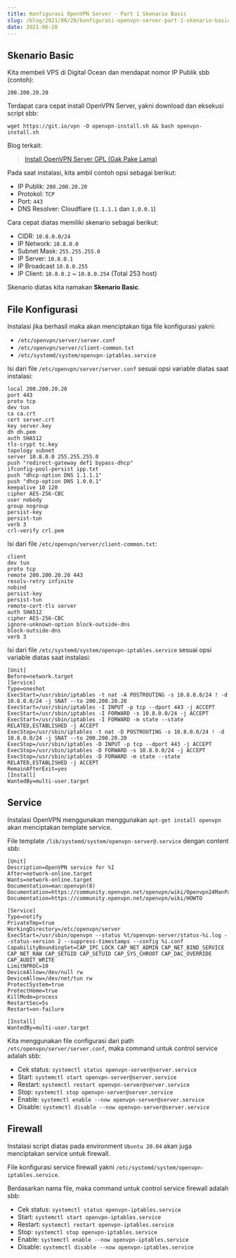 ```yaml
---
title: Konfigurasi OpenVPN Server - Part 1 Skenario Basic
slug: /blog/2021/06/20/konfigurasi-openvpn-server-part-1-skenario-basic/
date: 2021-06-20
---
```


## Skenario Basic

Kita membeli VPS di Digital Ocean dan mendapat nomor IP Publik sbb (contoh):

```
200.200.20.20
```

Terdapat cara cepat install OpenVPN Server, yakni download dan eksekusi script sbb:

```
wget https://git.io/vpn -O openvpn-install.sh && bash openvpn-install.sh
```

Blog terkait:

 > [Install OpenVPN Server GPL (Gak Pake Lama)](/blog/2017/01/23/install-openvpn-server-gpl/)

Pada saat instalasi, kita ambil contoh opsi sebagai berikut:

 - IP Publik: `200.200.20.20`
 - Protokol: `TCP`
 - Port: `443`
 - DNS Resolver: Cloudflare (`1.1.1.1` dan `1.0.0.1`)

Cara cepat diatas memiliki skenario sebagai berikut:

 - CIDR: `10.8.0.0/24`
 - IP Network: `10.8.0.0`
 - Subnet Mask: `255.255.255.0`
 - IP Server: `10.8.0.1`
 - IP Broadcast `10.8.0.255`
 - IP Client: `10.8.0.2` ~ `10.8.0.254` (Total 253 host)

Skenario diatas kita namakan **Skenario Basic**.

## File Konfigurasi

Instalasi jika berhasil maka akan menciptakan tiga file konfigurasi yakni:

 - `/etc/openvpn/server/server.conf`
 - `/etc/openvpn/server/client-common.txt`
 - `/etc/systemd/system/openvpn-iptables.service`

Isi dari file `/etc/openvpn/server/server.conf` sesuai opsi variable diatas saat instalasi:

```
local 200.200.20.20
port 443
proto tcp
dev tun
ca ca.crt
cert server.crt
key server.key
dh dh.pem
auth SHA512
tls-crypt tc.key
topology subnet
server 10.8.0.0 255.255.255.0
push "redirect-gateway def1 bypass-dhcp"
ifconfig-pool-persist ipp.txt
push "dhcp-option DNS 1.1.1.1"
push "dhcp-option DNS 1.0.0.1"
keepalive 10 120
cipher AES-256-CBC
user nobody
group nogroup
persist-key
persist-tun
verb 3
crl-verify crl.pem
```

Isi dari file  `/etc/openvpn/server/client-common.txt`:

```
client
dev tun
proto tcp
remote 200.200.20.20 443
resolv-retry infinite
nobind
persist-key
persist-tun
remote-cert-tls server
auth SHA512
cipher AES-256-CBC
ignore-unknown-option block-outside-dns
block-outside-dns
verb 3
```

Isi dari file `/etc/systemd/system/openvpn-iptables.service` sesuai opsi variable diatas saat instalasi:

```
[Unit]
Before=network.target
[Service]
Type=oneshot
ExecStart=/usr/sbin/iptables -t nat -A POSTROUTING -s 10.8.0.0/24 ! -d 10.8.0.0/24 -j SNAT --to 200.200.20.20
ExecStart=/usr/sbin/iptables -I INPUT -p tcp --dport 443 -j ACCEPT
ExecStart=/usr/sbin/iptables -I FORWARD -s 10.8.0.0/24 -j ACCEPT
ExecStart=/usr/sbin/iptables -I FORWARD -m state --state RELATED,ESTABLISHED -j ACCEPT
ExecStop=/usr/sbin/iptables -t nat -D POSTROUTING -s 10.8.0.0/24 ! -d 10.8.0.0/24 -j SNAT --to 200.200.20.20
ExecStop=/usr/sbin/iptables -D INPUT -p tcp --dport 443 -j ACCEPT
ExecStop=/usr/sbin/iptables -D FORWARD -s 10.8.0.0/24 -j ACCEPT
ExecStop=/usr/sbin/iptables -D FORWARD -m state --state RELATED,ESTABLISHED -j ACCEPT
RemainAfterExit=yes
[Install]
WantedBy=multi-user.target
```

## Service

Instalasi OpenVPN menggunakan menggunakan `apt-get install openvpn` akan menciptakan template service.

File template `/lib/systemd/system/openvpn-server@.service` dengan content sbb:

```
[Unit]
Description=OpenVPN service for %I
After=network-online.target
Wants=network-online.target
Documentation=man:openvpn(8)
Documentation=https://community.openvpn.net/openvpn/wiki/Openvpn24ManPage
Documentation=https://community.openvpn.net/openvpn/wiki/HOWTO

[Service]
Type=notify
PrivateTmp=true
WorkingDirectory=/etc/openvpn/server
ExecStart=/usr/sbin/openvpn --status %t/openvpn-server/status-%i.log --status-version 2 --suppress-timestamps --config %i.conf
CapabilityBoundingSet=CAP_IPC_LOCK CAP_NET_ADMIN CAP_NET_BIND_SERVICE CAP_NET_RAW CAP_SETGID CAP_SETUID CAP_SYS_CHROOT CAP_DAC_OVERRIDE CAP_AUDIT_WRITE
LimitNPROC=10
DeviceAllow=/dev/null rw
DeviceAllow=/dev/net/tun rw
ProtectSystem=true
ProtectHome=true
KillMode=process
RestartSec=5s
Restart=on-failure

[Install]
WantedBy=multi-user.target
```

Kita menggunakan file configurasi dari path `/etc/openvpn/server/server.conf`, maka command untuk control service adalah sbb:

 - Cek status: `systemctl status openvpn-server@server.service`
 - Start: `systemctl start openvpn-server@server.service`
 - Restart: `systemctl restart openvpn-server@server.service`
 - Stop: `systemctl stop openvpn-server@server.service`
 - Enable: `systemctl enable --now openvpn-server@server.service`
 - Disable: `systemctl disable --now openvpn-server@server.service`

## Firewall

Instalasi script diatas pada environment `Ubuntu 20.04` akan juga menciptakan service untuk firewall.

File konfigurasi service firewall yakni `/etc/systemd/system/openvpn-iptables.service`.

Berdasarkan nama file, maka command untuk control service firewall adalah sbb:

 - Cek status: `systemctl status openvpn-iptables.service`
 - Start: `systemctl start openvpn-iptables.service`
 - Restart: `systemctl restart openvpn-iptables.service`
 - Stop: `systemctl stop openvpn-iptables.service`
 - Enable: `systemctl enable --now openvpn-iptables.service`
 - Disable: `systemctl disable --now openvpn-iptables.service`